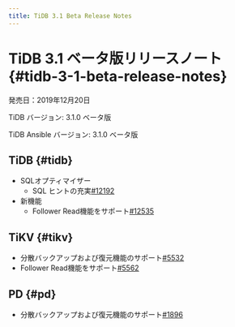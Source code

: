 ```yaml
---
title: TiDB 3.1 Beta Release Notes
---
```


# TiDB 3.1 ベータ版リリースノート {#tidb-3-1-beta-release-notes}

発売日：2019年12月20日

TiDB バージョン: 3.1.0 ベータ版

TiDB Ansible バージョン: 3.1.0 ベータ版

## TiDB {#tidb}

-   SQLオプティマイザー
    -   SQL ヒントの充実[#12192](https://github.com/pingcap/tidb/pull/12192)
-   新機能
    -   Follower Read機能をサポート[#12535](https://github.com/pingcap/tidb/pull/12535)

## TiKV {#tikv}

-   分散バックアップおよび復元機能のサポート[#5532](https://github.com/tikv/tikv/pull/5532)
-   Follower Read機能をサポート[#5562](https://github.com/tikv/tikv/pull/5562)

## PD {#pd}

-   分散バックアップおよび復元機能のサポート[#1896](https://github.com/pingcap/pd/pull/1896)

